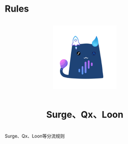 # Rules
<div align="center">
<br>
<img width="200" src="https://raw.githubusercontent.com/BOBOLAOSHIV587/QX-Rules/refs/heads/main/sticker.webp" alt="Script Hub">
<br>
<br>
<h1 align="center">Surge、Qx、Loon<h1>
</div>


Surge、Qx、Loon等分流规则




